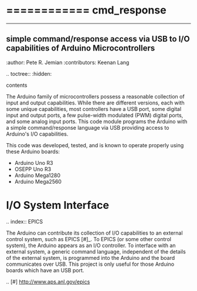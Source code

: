 
============
cmd_response
============

--------------------------------------------------------------------------------------
simple command/response access via USB to I/O capabilities of Arduino Microcontrollers
--------------------------------------------------------------------------------------

:author: Pete R. Jemian <prjemian gmail com>
:contributors:  Keenan Lang

.. toctree::
   :hidden:
   
   contents

The Arduino family of microcontrollers possess a reasonable
collection of input and output capabilities.  While there are
different versions, each with some unique capabilities, most
controllers have a USB port, some digital input and output ports,
a few pulse-width modulated (PWM) digital ports, and some analog
input ports.  This code module programs the Arduino with a 
simple command/response language via USB providing access to 
Arduino's I/O capabilities.

This code was developed, tested, and is known 
to operate properly using these Arduino boards:

* Arduino Uno R3
* OSEPP Uno R3
* Arduino Mega1280
* Arduino Mega2560

I/O System Interface
====================

.. index:: EPICS

The Arduino can contribute its collection of
I/O capabilities to an external control system, 
such as EPICS [#]_.  To EPICS (or some
other control system), the Arduino appears as
an I/O controller.
To interface with an external system, 
a generic command language, independent of the 
details of the external system, 
is programmed into the Arduino
and the board communicates over USB.
This project is only useful for those Arduino boards
which have an USB port.

.. [#] http://www.aps.anl.gov/epics
